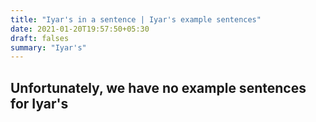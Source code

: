 ```yaml
---
title: "Iyar's in a sentence | Iyar's example sentences"
date: 2021-01-20T19:57:50+05:30
draft: falses
summary: "Iyar's"
---
```

## Unfortunately, we have no example sentences for Iyar's                 
